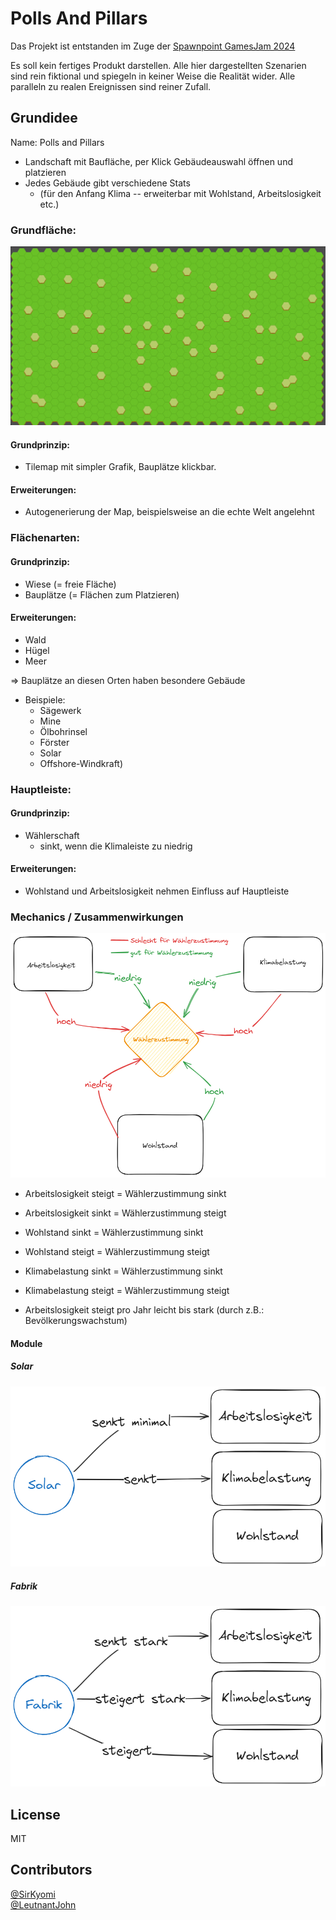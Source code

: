 # Polls And Pillars

Das Projekt ist entstanden im Zuge der [Spawnpoint GamesJam 2024](https://institut-spawnpoint.de/events/game-jam-2024/)

Es soll kein fertiges Produkt darstellen. Alle hier dargestellten Szenarien sind rein fiktional und spiegeln in keiner Weise die Realität wider.
Alle paralleln zu realen Ereignissen sind reiner Zufall.

## Grundidee
Name: Polls and Pillars

- Landschaft mit Baufläche, per Klick Gebäudeauswahl öffnen und platzieren <br />
- Jedes Gebäude gibt verschiedene Stats 
  - (für den Anfang Klima -- erweiterbar mit Wohlstand, Arbeitslosigkeit etc.)

### Grundfläche: 

![MapExample.png](Images/MapExample.png)

#### Grundprinzip:
- Tilemap mit simpler Grafik, Bauplätze klickbar.
#### Erweiterungen: 
- Autogenerierung der Map, beispielsweise an die echte Welt angelehnt

### Flächenarten: 
#### Grundprinzip:
- Wiese (= freie Fläche)
- Bauplätze (= Flächen zum Platzieren)
#### Erweiterungen:
- Wald
- Hügel
- Meer

=> Bauplätze an diesen Orten haben besondere Gebäude 
  - Beispiele: 
    - Sägewerk
    - Mine
    - Ölbohrinsel
    - Förster
    - Solar
    - Offshore-Windkraft)

### Hauptleiste: 
#### Grundprinzip:
- Wählerschaft
  - sinkt, wenn die Klimaleiste zu niedrig

#### Erweiterungen: 
  - Wohlstand und Arbeitslosigkeit nehmen Einfluss auf Hauptleiste

### Mechanics / Zusammenwirkungen

![Zusammenspiel.png](Images/Zusammenspiel.png)
- Arbeitslosigkeit steigt = Wählerzustimmung sinkt
- Arbeitslosigkeit sinkt = Wählerzustimmung steigt


- Wohlstand sinkt = Wählerzustimmung sinkt
- Wohlstand steigt = Wählerzustimmung steigt


- Klimabelastung sinkt = Wählerzustimmung sinkt
- Klimabelastung steigt = Wählerzustimmung steigt


- Arbeitslosigkeit steigt pro Jahr leicht bis stark (durch z.B.: Bevölkerungswachstum)


#### Module
##### Solar
![Solarmodul.png](Images/Solarmodul.png)
##### Fabrik
![Solarmodul.png](Images/Fabrikmodul.png)


## License

MIT

## Contributors

[@SirKyomi](https://github.com/SirKyomi) <br/>
[@LeutnantJohn](https://github.com/LeutnantJohn)

